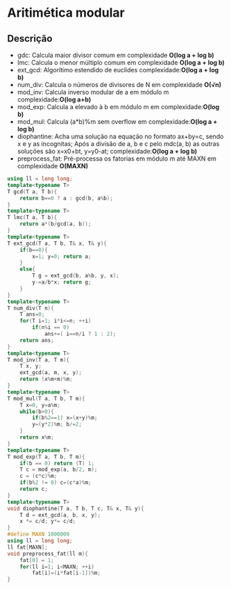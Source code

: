 # Aritimética modular

## Descrição 
- gdc: Calcula maior divisor comum em complexidade **O(log a + log b)**
- lmc: Calcula o menor múltiplo comum em complexidade **O(log a + log b)**
- ext_gcd: Algorítimo estendido de euclides complexidade:**O(log a + log b)**
- num_div: Calcula o números de divisores de N em complexidade **O(√n)**
- mod_inv: Calcula inverso modular de a em módulo m complexidade:**O(log a+b)**
- mod_exp: Calcula a elevado à b em módulo m em complexidade:**O(log b)**
- mod_mul: Calcula (a*b)%m sem overflow em complexidade:**O(log a + log b)**
- diophantine: Acha uma solução na equação no formato ax+by=c, sendo x e y as incognitas; Após a divisão de a, b e c pelo mdc(a, b) as outras soluções são x=x0+bt, y=y0-at; complexidade:**O(log a + log b)**
- preprocess_fat: Pré-processa os fatorias em módulo m até MAXN em complexidade **O(MAXN)**
```c++
using ll = long long;
template<typename T>
T gcd(T a, T b){
    return b==0 ? a : gcd(b, a%b);
}
template<typename T>
T lmc(T a, T b){
    return a*(b/gcd(a, b));
}
template<typename T>
T ext_gcd(T a, T b, T& x, T& y){
    if(b==0){
        x=1; y=0; return a;
    }
    else{
        T g = ext_gcd(b, a%b, y, x);
        y-=a/b*x; return g;
    }
}
template<typename T>
T num_div(T n){
    T ans=0;
    for(T i=1; i*i<=n; ++i)
        if(n%i == 0)
            ans+=( i==n/i ? 1 : 2);
    return ans;
}
template<typename T>
T mod_inv(T a, T m){
    T x, y;
    ext_gcd(a, m, x, y);
    return (x%m+m)%m;
}
template<typename T>
T mod_mul(T a, T b, T m){
    T x=0, y=a%m;
    while(b>0){
        if(b%2==1) x=(x+y)%m;
        y=(y*2)%m; b/=2;
    }
    return x%m;
}
template<typename T>
T mod_exp(T a, T b, T m){
    if(b == 0) return (T) 1;
    T c = mod_exp(a, b/2, m);
    c = (c*c)%m;
    if(b%2 != 0) c=(c*a)%m;
    return c;
}
template<typename T>
void diophantine(T a, T b, T c, T& x, T& y){
    T d = ext_gcd(a, b, x, y);
    x *= c/d; y*= c/d;
}
#define MAXN 1000009
using ll = long long;
ll fat[MAXN];
void preprocess_fat(ll m){
    fat[0] = 1;
    for(ll i=1; i<MAXN; ++i)
        fat[i]=(i*fat[i-1])%m;
}
```
<div style="page-break-after: always;"></div>